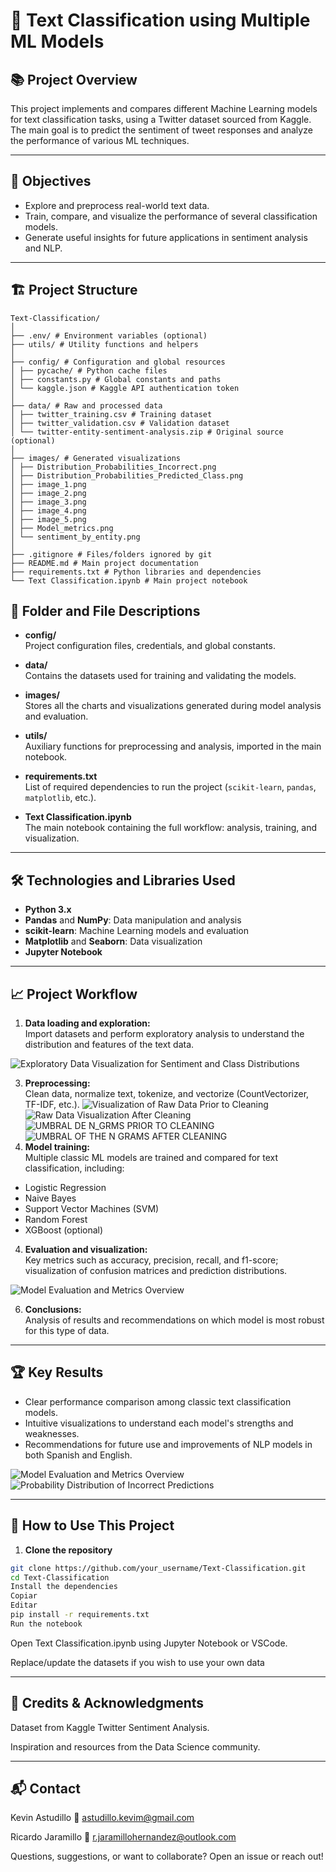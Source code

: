 # 📝 Text Classification using Multiple ML Models

## 📚 Project Overview

This project implements and compares different Machine Learning models for text classification tasks, using a Twitter dataset sourced from Kaggle. The main goal is to predict the sentiment of tweet responses and analyze the performance of various ML techniques.

---

## 🚀 Objectives

- Explore and preprocess real-world text data.
- Train, compare, and visualize the performance of several classification models.
- Generate useful insights for future applications in sentiment analysis and NLP.

---

## 🏗️ Project Structure
```
Text-Classification/
│
├── .env/ # Environment variables (optional)
├── utils/ # Utility functions and helpers
│
├── config/ # Configuration and global resources
│ ├── pycache/ # Python cache files
│ ├── constants.py # Global constants and paths
│ └── kaggle.json # Kaggle API authentication token
│
├── data/ # Raw and processed data
│ ├── twitter_training.csv # Training dataset
│ ├── twitter_validation.csv # Validation dataset
│ └── twitter-entity-sentiment-analysis.zip # Original source (optional)
│
├── images/ # Generated visualizations
│ ├── Distribution_Probabilities_Incorrect.png
│ ├── Distribution_Probabilities_Predicted_Class.png
│ ├── image_1.png
│ ├── image_2.png
│ ├── image_3.png
│ ├── image_4.png
│ ├── image_5.png
│ ├── Model_metrics.png
│ └── sentiment_by_entity.png
│
├── .gitignore # Files/folders ignored by git
├── README.md # Main project documentation
├── requirements.txt # Python libraries and dependencies
└── Text Classification.ipynb # Main project notebook
```


## 🧩 Folder and File Descriptions

- **config/**  
  Project configuration files, credentials, and global constants.

- **data/**  
  Contains the datasets used for training and validating the models.

- **images/**  
  Stores all the charts and visualizations generated during model analysis and evaluation.

- **utils/**  
  Auxiliary functions for preprocessing and analysis, imported in the main notebook.

- **requirements.txt**  
  List of required dependencies to run the project (`scikit-learn`, `pandas`, `matplotlib`, etc.).

- **Text Classification.ipynb**  
  The main notebook containing the full workflow: analysis, training, and visualization.

---

## 🛠️ Technologies and Libraries Used

- **Python 3.x**
- **Pandas** and **NumPy**: Data manipulation and analysis
- **scikit-learn**: Machine Learning models and evaluation
- **Matplotlib** and **Seaborn**: Data visualization
- **Jupyter Notebook**

---

## 📈 Project Workflow

1. **Data loading and exploration:**  
  Import datasets and perform exploratory analysis to understand the distribution and features of the text data.

  ![Exploratory Data Visualization for Sentiment and Class Distributions](utils/images/sentiment_by_entity.png)

3. **Preprocessing:**  
  Clean data, normalize text, tokenize, and vectorize (CountVectorizer, TF-IDF, etc.).
![Visualization of Raw Data Prior to Cleaning](utils/images/image_3.png)
![Raw Data Visualization After Cleaning](utils/images/image_4.png)
![UMBRAL DE N_GRMS PRIOR TO CLEANING](utils/images/image_5.png)
![UMBRAL OF THE N GRAMS AFTER CLEANING](utils/images/image_6.png)
5. **Model training:**  
  Multiple classic ML models are trained and compared for text classification, including:
  - Logistic Regression
  - Naive Bayes
  - Support Vector Machines (SVM)
  - Random Forest
  - XGBoost (optional)

4. **Evaluation and visualization:**  
  Key metrics such as accuracy, precision, recall, and f1-score; visualization of confusion matrices and prediction distributions.

  ![Model Evaluation and Metrics Overview](utils/images/Model_metrics.png)

6. **Conclusions:**  
  Analysis of results and recommendations on which model is most robust for this type of data.

---

## 🏆 Key Results

- Clear performance comparison among classic text classification models.
- Intuitive visualizations to understand each model's strengths and weaknesses.
- Recommendations for future use and improvements of NLP models in both Spanish and English.

![Model Evaluation and Metrics Overview](utils/images/Distribution_Probabilities_Incorrect.png)
![Probability Distribution of Incorrect Predictions](utils/images/Distribution_Probabilities_Predicted_Class.png)

---

## 📂 How to Use This Project

1. **Clone the repository**
  ```bash
  git clone https://github.com/your_username/Text-Classification.git
  cd Text-Classification
  Install the dependencies
  Copiar
  Editar
  pip install -r requirements.txt
  Run the notebook
  ```

Open Text Classification.ipynb using Jupyter Notebook or VSCode.

Replace/update the datasets if you wish to use your own data

---

## 🤝 Credits & Acknowledgments
Dataset from Kaggle Twitter Sentiment Analysis.

Inspiration and resources from the Data Science community.

---

## 📬 Contact

Kevin Astudillo
📧 astudillo.kevim@gmail.com

Ricardo Jaramillo
📧 r.jaramillohernandez@outlook.com

Questions, suggestions, or want to collaborate?
Open an issue or reach out!
